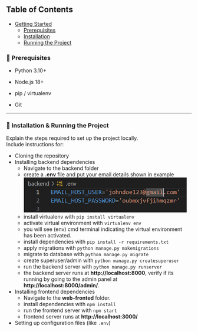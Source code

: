 ## Table of Contents 
- [Getting Started](#getting-started)
    - [Prerequisites](#prerequisites)
    - [Installation](#installation)
    - [Running the Project](#running-the-project)

### 🔧 Prerequisites
- Python 3.10+

- Node.js 18+

- pip / virtualenv

- Git

---

### 🧩 Installation & Running the Project
Explain the steps required to set up the project locally.  
Include instructions for:
- Cloning the repository  
- Installing backend dependencies
    - Navigate to the backend folder
    - create a **.env** file and put your email details shown in example
    ![env example](./env-example.PNG)
    - install virtualenv with `pip install virtualenv`
    - activate virtual environment with `virtualenv env`
    - you will see (env) cmd terminal indicating the virtual environment has been activated.
    - install dependencies with `pip install -r requirements.txt`
    - apply migrations with `python manage.py makemigrations`
    - migrate to database with `python manage.py migrate`
    - create superuser/admin with `python manage.py createsuperuser`
    - run the backend server with `python manage.py runserver`
    - the backend server runs at **http://localhost:8000**, verify if its running by going to the 
        admin panel at **http://localhost:8000/admin/**.
- Installing frontend dependencies  
    - Navigate to the **web-fronted** folder.
    - install dependencies with `npm install` 
    - run the frontend server with `npm start`
    - frontend server runs at **http://localhost:3000/**
- Setting up configuration files (like `.env`)  
